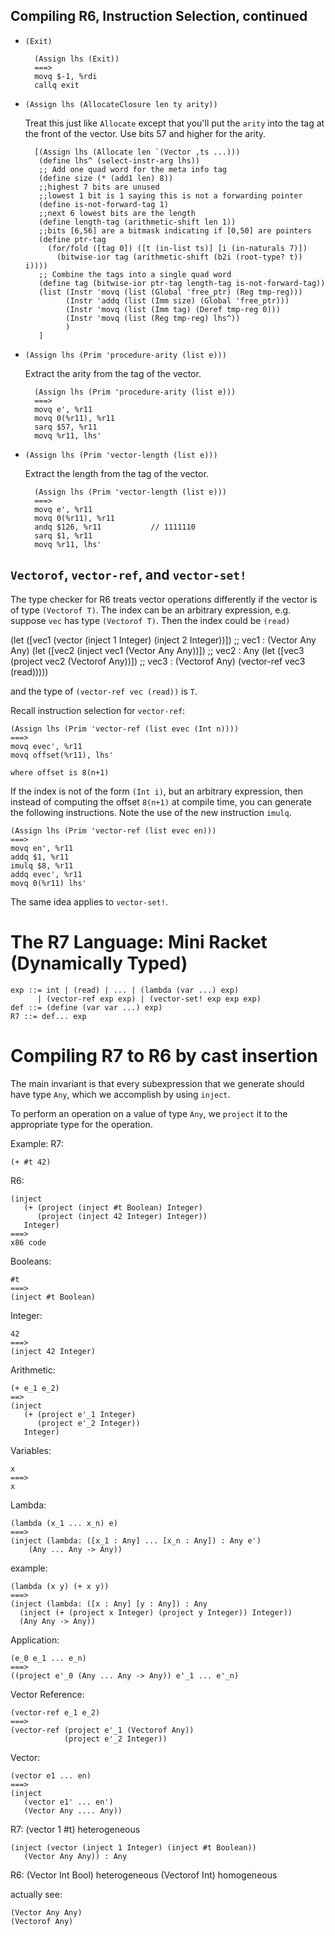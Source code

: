 ## Compiling R6, Instruction Selection, continued

* `(Exit)`

        (Assign lhs (Exit))
        ===>
        movq $-1, %rdi
        callq exit

* `(Assign lhs (AllocateClosure len ty arity))`

  Treat this just like `Allocate` except that you'll put
  the `arity` into the tag at the front of the vector.
  Use bits 57 and higher for the arity.

        [(Assign lhs (Allocate len `(Vector ,ts ...)))
         (define lhs^ (select-instr-arg lhs))
         ;; Add one quad word for the meta info tag
         (define size (* (add1 len) 8))
         ;;highest 7 bits are unused
         ;;lowest 1 bit is 1 saying this is not a forwarding pointer
         (define is-not-forward-tag 1)
         ;;next 6 lowest bits are the length
         (define length-tag (arithmetic-shift len 1))
         ;;bits [6,56] are a bitmask indicating if [0,50] are pointers
         (define ptr-tag
           (for/fold ([tag 0]) ([t (in-list ts)] [i (in-naturals 7)])
             (bitwise-ior tag (arithmetic-shift (b2i (root-type? t)) i))))
         ;; Combine the tags into a single quad word
         (define tag (bitwise-ior ptr-tag length-tag is-not-forward-tag))
         (list (Instr 'movq (list (Global 'free_ptr) (Reg tmp-reg)))
               (Instr 'addq (list (Imm size) (Global 'free_ptr)))
               (Instr 'movq (list (Imm tag) (Deref tmp-reg 0)))
               (Instr 'movq (list (Reg tmp-reg) lhs^))
               )
         ]

* `(Assign lhs (Prim 'procedure-arity (list e)))`

  Extract the arity from the tag of the vector.
  
        (Assign lhs (Prim 'procedure-arity (list e)))
        ===>
        movq e', %r11
        movq 0(%r11), %r11
        sarq $57, %r11
        movq %r11, lhs'

* `(Assign lhs (Prim 'vector-length (list e)))`

  Extract the length from the tag of the vector.

        (Assign lhs (Prim 'vector-length (list e)))
        ===>
        movq e', %r11
        movq 0(%r11), %r11
        andq $126, %r11           // 1111110
        sarq $1, %r11
        movq %r11, lhs'


## `Vectorof`, `vector-ref`, and `vector-set!`

The type checker for R6 treats vector operations differently
if the vector is of type `(Vectorof T)`. 
The index can be an arbitrary expression, e.g.
suppose `vec` has type `(Vectorof T)`. Then
the index could be `(read)`

   (let ([vec1 (vector (inject 1 Integer) (inject 2 Integer))]) ;; vec1 : (Vector Any Any)
     (let ([vec2 (inject vec1 (Vector Any Any))]) ;; vec2 : Any
       (let ([vec3 (project vec2 (Vectorof Any))]) ;; vec3 : (Vectorof Any)
         (vector-ref vec3 (read)))))

and the type of `(vector-ref vec (read))` is `T`.

Recall instruction selection for `vector-ref`:

    (Assign lhs (Prim 'vector-ref (list evec (Int n))))
    ===>
    movq evec', %r11
    movq offset(%r11), lhs'

    where offset is 8(n+1)

If the index is not of the form `(Int i)`, but an arbitrary
expression, then instead of computing the offset `8(n+1)` at compile
time, you can generate the following instructions. Note the use of the
new instruction `imulq`.

    (Assign lhs (Prim 'vector-ref (list evec en)))
    ===>
    movq en', %r11
    addq $1, %r11
    imulq $8, %r11
    addq evec', %r11
    movq 0(%r11) lhs'

The same idea applies to `vector-set!`.


# The R7 Language: Mini Racket (Dynamically Typed)

    exp ::= int | (read) | ... | (lambda (var ...) exp)
          | (vector-ref exp exp) | (vector-set! exp exp exp)
    def ::= (define (var var ...) exp)
    R7 ::= def... exp

# Compiling R7 to R6 by cast insertion

The main invariant is that every subexpression that we generate should
have type `Any`, which we accomplish by using `inject`.

To perform an operation on a value of type `Any`, we `project` it to
the appropriate type for the operation.

Example:
R7:

    (+ #t 42)

R6:

    (inject
       (+ (project (inject #t Boolean) Integer)
          (project (inject 42 Integer) Integer))
       Integer)
    ===>
    x86 code

    
Booleans:

    #t
    ===>
    (inject #t Boolean)

Integer:

    42
    ===>
    (inject 42 Integer)

Arithmetic:

    (+ e_1 e_2)
    ==>
    (inject
       (+ (project e'_1 Integer)
          (project e'_2 Integer))
       Integer)

Variables:

    x
    ===>
    x

Lambda:

    (lambda (x_1 ... x_n) e)
    ===>
    (inject (lambda: ([x_1 : Any] ... [x_n : Any]) : Any e')
        (Any ... Any -> Any))

example:

    (lambda (x y) (+ x y))
    ===>
    (inject (lambda: ([x : Any] [y : Any]) : Any
      (inject (+ (project x Integer) (project y Integer)) Integer))
      (Any Any -> Any))

Application:

    (e_0 e_1 ... e_n)
    ===>
    ((project e'_0 (Any ... Any -> Any)) e'_1 ... e'_n)

Vector Reference:

    (vector-ref e_1 e_2)
    ===>
    (vector-ref (project e'_1 (Vectorof Any)) 
                (project e'_2 Integer))


Vector:

    (vector e1 ... en)
    ===>
    (inject 
       (vector e1' ... en')
       (Vector Any .... Any))

R7:
    (vector 1 #t)      heterogeneous
    
    (inject (vector (inject 1 Integer) (inject #t Boolean)) 
       (Vector Any Any)) : Any

R6: (Vector Int Bool)  heterogeneous
    (Vectorof Int)     homogeneous

actually see:

    (Vector Any Any)
    (Vectorof Any)
